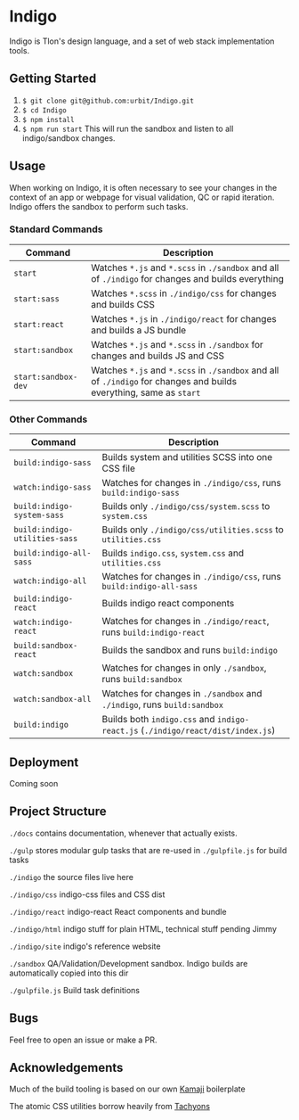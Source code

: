 # Indigo

Indigo is Tlon's design language, and a set of web stack implementation tools.

## Getting Started

1. `$ git clone git@github.com:urbit/Indigo.git`
2. `$ cd Indigo`
3. `$ npm install`
4. `$ npm run start` This will run the sandbox and listen to all indigo/sandbox changes.

## Usage

When working on Indigo, it is often necessary to see your changes in the context of an app or webpage for visual validation, QC or rapid iteration. Indigo offers the sandbox to perform such tasks.

### Standard Commands

| Command                    | Description                                                                      |
|----------------------------|----------------------------------------------------------------------------------|
| `start`                    | Watches `*.js` and `*.scss` in `./sandbox` and all of `./indigo` for changes and builds everything|
| `start:sass`               | Watches `*.scss` in `./indigo/css` for changes and builds CSS                    |
| `start:react`              | Watches `*.js` in `./indigo/react` for changes and builds a JS bundle            |
| `start:sandbox`            | Watches `*.js` and `*.scss` in `./sandbox` for changes and builds JS and CSS     |
| `start:sandbox-dev`        | Watches `*.js` and `*.scss` in `./sandbox` and all of `./indigo` for changes and builds everything, same as `start`|

### Other Commands

| Command                      | Description                                                                      |
|------------------------------|----------------------------------------------------------------------------------|
| `build:indigo-sass`          | Builds system and utilities SCSS into one CSS file                               |
| `watch:indigo-sass`          | Watches for changes in `./indigo/css`, runs `build:indigo-sass`                       |
| `build:indigo-system-sass`   | Builds only `./indigo/css/system.scss` to `system.css`                               |
| `build:indigo-utilities-sass`| Builds only `./indigo/css/utilities.scss` to `utilities.css`                         |
| `build:indigo-all-sass`      | Builds `indigo.css`, `system.css` and `utilities.css`                                  |
| `watch:indigo-all`           | Watches for changes in `./indigo/css`, runs `build:indigo-all-sass`                   |
| `build:indigo-react`         | Builds indigo react components                                                   |
| `watch:indigo-react`         | Watches for changes in `./indigo/react`, runs `build:indigo-react`                   |
| `build:sandbox-react`        | Builds the sandbox and runs `build:indigo`                                         |
| `watch:sandbox`              | Watches for changes in only `./sandbox`, runs `build:sandbox`                       |
| `watch:sandbox-all`          | Watches for changes in `./sandbox` and `./indigo`, runs `build:sandbox`                |
| `build:indigo`               | Builds both `indigo.css` and `indigo-react.js` (`./indigo/react/dist/index.js`) |

## Deployment

Coming soon

## Project Structure

`./docs` contains documentation, whenever that actually exists.

`./gulp` stores modular gulp tasks that are re-used in `./gulpfile.js` for build tasks

`./indigo` the source files live here

`./indigo/css` indigo-css files and CSS dist

`./indigo/react` indigo-react React components and bundle

`./indigo/html` indigo stuff for plain HTML, technical stuff pending Jimmy

`./indigo/site` indigo's reference website

`./sandbox` QA/Validation/Development sandbox. Indigo builds are automatically copied into this dir

`./gulpfile.js` Build task definitions


## Bugs

Feel free to open an issue or make a PR.

## Acknowledgements

Much of the build tooling is based on our own [Kamaji](https://github.com/urbit/kamaji) boilerplate

The atomic CSS utilities borrow heavily from [Tachyons](https://tachyons.io)
